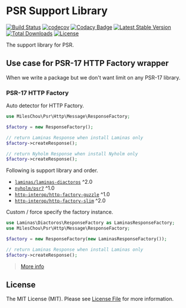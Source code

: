 # PSR Support Library

[![Build Status](https://travis-ci.com/MilesChou/psr.svg?branch=master)](https://travis-ci.com/MilesChou/psr)
[![codecov](https://codecov.io/gh/MilesChou/psr/branch/master/graph/badge.svg)](https://codecov.io/gh/MilesChou/psr)
[![Codacy Badge](https://api.codacy.com/project/badge/Grade/3412605912a942b6b60a934685615cf4)](https://www.codacy.com/manual/MilesChou/psr)
[![Latest Stable Version](https://poser.pugx.org/MilesChou/psr/v/stable)](https://packagist.org/packages/MilesChou/psr)
[![Total Downloads](https://poser.pugx.org/MilesChou/psr/d/total.svg)](https://packagist.org/packages/MilesChou/psr)
[![License](https://poser.pugx.org/MilesChou/psr/license)](https://packagist.org/packages/MilesChou/psr)

The support library for PSR.

## Use case for PSR-17 HTTP Factory wrapper

When we write a package but we don't want limit on any PSR-17 library.

### PSR-17 HTTP Factory

Auto detector for HTTP Factory.

```php
use MilesChou\Psr\Http\Message\ResponseFactory;

$factory = new ResponseFactory();

// return Laminas Response when install Laminas only
$factory->createResponse();

// return Nyholm Response when install Nyholm only
$factory->createResponse();
```

Following is support library and order.

* [`laminas/laminas-diactoros`](https://github.com/laminas/laminas-diactoros) ^2.0
* [`nyholm/psr7`](https://github.com/Nyholm/psr7) ^1.0
* [`http-interop/http-factory-guzzle`](https://github.com/http-interop/http-factory-guzzle) ^1.0
* [`http-interop/http-factory-slim`](https://github.com/http-interop/http-factory-slim) ^2.0

Custom / force specify the factory instance.

```php
use Laminas\Diactoros\ResponseFactory as LaminasResponseFactory;
use MilesChou\Psr\Http\Message\ResponseFactory;

$factory = new ResponseFactory(new LaminasResponseFactory());

// return Laminas Response when install Laminas only
$factory->createResponse();
```

> [More info](https://packagist.org/providers/psr/http-factory-implementation)

## License

The MIT License (MIT). Please see [License File](LICENSE) for more information.
